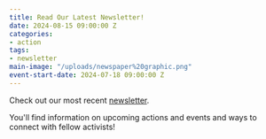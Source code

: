 ```yaml
---
title: Read Our Latest Newsletter!
date: 2024-08-15 09:00:00 Z
categories:
- action
tags:
- newsletter
main-image: "/uploads/newspaper%20graphic.png"
event-start-date: 2024-07-18 09:00:00 Z
---
```


Check out our most recent [newsletter](https://mailchi.mp/5952abd3b2c9/2024-08-29-indivisiblelab-newsletter-10345329).

You'll find information on upcoming actions and events and ways to connect with fellow activists! 